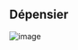 ## Dépensier


![image](https://github.com/pat13310/depensier/assets/122201455/0063cb53-fc0a-429b-b34f-59cc3e7cb74b)
